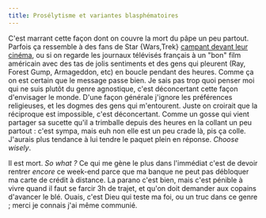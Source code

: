 ```yaml
---
title: Prosélytisme et variantes blasphématoires
---
```


C'est marrant cette façon dont on couvre la mort du pâpe un peu partout.
Parfois ça ressemble à des fans de Star {Wars,Trek} [campant devant leur
cinéma](http://www.boursier.com/vals/all/feed.asp?id=217), ou si on regarde
les journaux télévisés français à un "bon" film américain avec des tas de
jolis sentiments et des gens qui pleurent (Ray, Forest Gump, Armageddon, etc)
en boucle pendant des heures. Comme ça on est certain que le message passe
bien. Je sais pas trop quoi penser moi qui ne suis plutôt du genre agnostique,
c'est déconcertant cette façon d'envisager le monde. D'une façon générale
j'ignore les préférences religieuses, et les dogmes des gens qui m'entourent.
Juste on croirait que la réciproque est impossible, c'est déconcertant. Comme
un gosse qui vient partager sa sucette qu'il a trimballe depuis des heures en
la collant un peu partout : c'est sympa, mais euh non elle est un peu crade
là, pis ça colle. J'aurais plus tendance à lui tendre le paquet plein en
réponse. _Choose wisely_.

Il est mort. _So what ?_ Ce qui me gène le plus dans l'immédiat c'est de
devoir rentrer _encore_ ce week-end parce que ma banque ne peut pas débloquer
ma carte de crédit à distance. La parano c'est bien, mais c'est pénible à
vivre quand il faut se farcir 3h de trajet, et qu'on doit demander aux copains
d'avancer le blé. Ouais, c'est Dieu qui teste ma foi, ou un truc dans ce genre
; merci je connais j'ai même communié.

